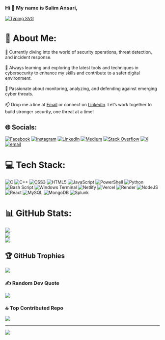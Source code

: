 ### Hi 👋 My name is Salim Ansari,
[![Typing SVG](https://readme-typing-svg.demolab.com?font=Fira+Code&pause=1000&color=25FF00&vCenter=true&random=false&width=435&lines=A+Web+Developer)](https://git.io/typing-svg)
<!--
Here are some ideas to get you started:
-->
# 💫 About Me:
🔭 Currently diving into the world of security operations, threat detection, and incident response.<br><br>🌱 Always learning and exploring the latest tools and techniques in cybersecurity to enhance my skills and contribute to a safer digital environment.<br><br>💬 Passionate about monitoring, analyzing, and defending against emerging cyber threats.<br><br>
📫 Drop me a line at [Email](mailto:salimansari7644@gmail.com) or connect on [LinkedIn](https://www.linkedin.com/in/imsalimansari/). Let’s work together to build stronger security, one threat at a time!

## 🌐 Socials:
[![Facebook](https://img.shields.io/badge/Facebook-%231877F2.svg?logo=Facebook&logoColor=white)](https://facebook.com/Iamsalimansari) [![Instagram](https://img.shields.io/badge/Instagram-%23E4405F.svg?logo=Instagram&logoColor=white)](https://instagram.com/imsalimansari) [![LinkedIn](https://img.shields.io/badge/LinkedIn-%230077B5.svg?logo=linkedin&logoColor=white)](https://linkedin.com/in/imsalimansari) [![Medium](https://img.shields.io/badge/Medium-12100E?logo=medium&logoColor=white)](https://medium.com/@imsalimansari) [![Stack Overflow](https://img.shields.io/badge/-Stackoverflow-FE7A16?logo=stack-overflow&logoColor=white)](https://stackoverflow.com/users/22051381) [![X](https://img.shields.io/badge/X-black.svg?logo=X&logoColor=white)](https://x.com/imsalimansari) [![email](https://img.shields.io/badge/Email-D14836?logo=gmail&logoColor=white)](mailto:salimansari7644@gmail.com) 

# 💻 Tech Stack:
![C](https://img.shields.io/badge/c-%2300599C.svg?style=for-the-badge&logo=c&logoColor=white) ![C++](https://img.shields.io/badge/c++-%2300599C.svg?style=for-the-badge&logo=c%2B%2B&logoColor=white) ![CSS3](https://img.shields.io/badge/css3-%231572B6.svg?style=for-the-badge&logo=css3&logoColor=white) ![HTML5](https://img.shields.io/badge/html5-%23E34F26.svg?style=for-the-badge&logo=html5&logoColor=white) ![JavaScript](https://img.shields.io/badge/javascript-%23323330.svg?style=for-the-badge&logo=javascript&logoColor=%23F7DF1E) ![PowerShell](https://img.shields.io/badge/PowerShell-%235391FE.svg?style=for-the-badge&logo=powershell&logoColor=white) ![Python](https://img.shields.io/badge/python-3670A0?style=for-the-badge&logo=python&logoColor=ffdd54) ![Bash Script](https://img.shields.io/badge/bash_script-%23121011.svg?style=for-the-badge&logo=gnu-bash&logoColor=white) ![Windows Terminal](https://img.shields.io/badge/Windows%20Terminal-%234D4D4D.svg?style=for-the-badge&logo=windows-terminal&logoColor=white) ![Netlify](https://img.shields.io/badge/netlify-%23000000.svg?style=for-the-badge&logo=netlify&logoColor=#00C7B7) ![Vercel](https://img.shields.io/badge/vercel-%23000000.svg?style=for-the-badge&logo=vercel&logoColor=white) ![Render](https://img.shields.io/badge/Render-%46E3B7.svg?style=for-the-badge&logo=render&logoColor=white) ![NodeJS](https://img.shields.io/badge/node.js-6DA55F?style=for-the-badge&logo=node.js&logoColor=white) ![React](https://img.shields.io/badge/react-%2320232a.svg?style=for-the-badge&logo=react&logoColor=%2361DAFB) ![MySQL](https://img.shields.io/badge/mysql-4479A1.svg?style=for-the-badge&logo=mysql&logoColor=white) ![MongoDB](https://img.shields.io/badge/MongoDB-%234ea94b.svg?style=for-the-badge&logo=mongodb&logoColor=white) ![Splunk](https://img.shields.io/badge/splunk-%23000000.svg?style=for-the-badge&logo=splunk&logoColor=white)
# 📊 GitHub Stats:
![](https://github-readme-stats.vercel.app/api?username=imsalimansari&theme=dark&hide_border=false&include_all_commits=false&count_private=false)<br/>
![](https://nirzak-streak-stats.vercel.app/?user=imsalimansari&theme=dark&hide_border=false)<br/>
![](https://github-readme-stats.vercel.app/api/top-langs/?username=imsalimansari&theme=dark&hide_border=false&include_all_commits=false&count_private=false&layout=compact)

## 🏆 GitHub Trophies
![](https://github-profile-trophy.vercel.app/?username=imsalimansari&theme=radical&no-frame=false&no-bg=true&margin-w=4)

### ✍️ Random Dev Quote
![](https://quotes-github-readme.vercel.app/api?type=horizontal&theme=radical)

### 🔝 Top Contributed Repo
![](https://github-contributor-stats.vercel.app/api?username=imsalimansari&limit=5&theme=dark&combine_all_yearly_contributions=true)

---
[![](https://visitcount.itsvg.in/api?id=imsalimansari&icon=0&color=0)](https://visitcount.itsvg.in)

<!-- Proudly created with GPRM ( https://gprm.itsvg.in ) -->
